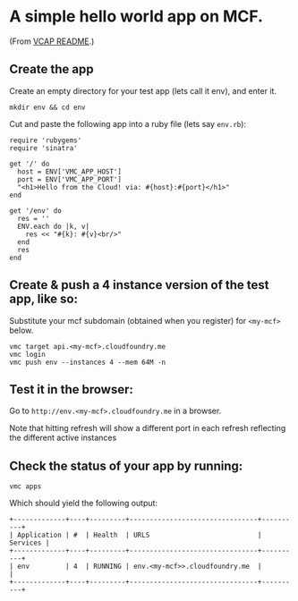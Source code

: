 # A simple hello world app on MCF.

(From [VCAP README](https://github.com/cloudfoundry/vcap).)

## Create the app

Create an empty directory for your test app (lets call it env), and enter it.

    mkdir env && cd env

Cut and paste the following app into a ruby file (lets say `env.rb`):

    require 'rubygems'
    require 'sinatra'

    get '/' do
      host = ENV['VMC_APP_HOST']
      port = ENV['VMC_APP_PORT']
      "<h1>Hello from the Cloud! via: #{host}:#{port}</h1>"
    end

    get '/env' do
      res = ''
      ENV.each do |k, v|
        res << "#{k}: #{v}<br/>"
      end
      res
    end

## Create & push a 4 instance version of the test app, like so:

Substitute your mcf subdomain (obtained when you register) for
`<my-mcf>` below.

    vmc target api.<my-mcf>.cloudfoundry.me
    vmc login
    vmc push env --instances 4 --mem 64M -n

## Test it in the browser:

Go to `http://env.<my-mcf>.cloudfoundry.me` in a browser.

Note that hitting refresh will show a different port in each refresh reflecting the different active instances

## Check the status of your app by running:

    vmc apps

Which should yield the following output:

    +-------------+----+---------+--------------------------------+----------+
    | Application | #  | Health  | URLS                           | Services |
    +-------------+----+---------+--------------------------------+----------+
    | env         | 4  | RUNNING | env.<my-mcf>>.cloudfoundry.me  |          |
    +-------------+----+---------+--------------------------------+----------+
